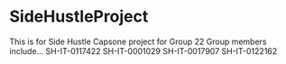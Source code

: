 # SideHustleProject
This is for Side Hustle Capsone project for Group 22 
Group members include...
SH-IT-0117422
SH-IT-0001029
SH-IT-0017907
SH-IT-0122162
